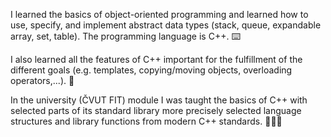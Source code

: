 I learned the basics of object-oriented programming and learned 
how to use, specify, and implement abstract data types (stack, queue, 
expandable array, set, table). The programming language is C++. ⌨️

I also learned all the features of C++ important for the fulfillment of the different goals 
(e.g. templates, copying/moving objects, overloading operators,...). 🔧

In the university (ČVUT FIT) module I was taught the basics of C++ with selected parts of its standard 
library more precisely selected language structures and library functions 
from modern C++ standards. 👨🏽‍💻
